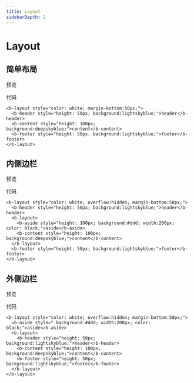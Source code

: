 ```yaml
---
title: Layout
sidebarDepth: 2
---
```



# Layout

<h2>简单布局</h2>

预览

<clientOnly>
  <layout-demo-1></layout-demo-1>
</clientOnly>

代码

```
<b-layout style="color: white; margin-bottom:50px;">
  <b-header style="height: 50px; background:lightskyblue;">header</b-header>
  <b-content style="height: 100px; background:deepskyblue;">content</b-content>
  <b-footer style="height: 50px; background:lightskyblue;">footer</b-footer>
</b-layout>
```

<h2>内侧边栏</h2>

预览

<clientOnly>
  <layout-demo-2></layout-demo-2>
</clientOnly>

代码

```
<b-layout style="color: white; overflow:hidden; margin-bottom:50px;">
  <b-header style="height: 50px; background:lightskyblue;">header</b-header>
  <b-layout>
    <b-aside style="height: 100px; background:#ddd; width:200px; color: black;">aside</b-aside>
    <b-content style="height: 100px; background:deepskyblue;">content</b-content>
  </b-layout>
  <b-footer style="height: 50px; background:lightskyblue;">footer</b-footer>
</b-layout>
```

<h2>外侧边栏</h2>

预览

<clientOnly>
  <layout-demo-3></layout-demo-3>
</clientOnly>

代码

```
<b-layout style="color: white; overflow:hidden; margin-bottom:50px;">
  <b-aside style=" background:#ddd; width:200px; color: black;">aside</b-aside>
  <b-layout>
    <b-header style="height: 50px; background:lightskyblue;">header</b-header>
    <b-content style="height: 100px; background:deepskyblue;">content</b-content>
    <b-footer style="height: 50px; background:lightskyblue;">footer</b-footer>
  </b-layout>
</b-layout>
```